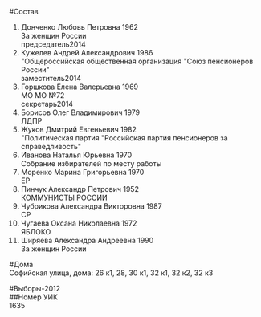#Состав  
1. Донченко Любовь Петровна 1962  
    За женщин России  
    председатель2014  
2. Кужелев Андрей Александрович 1986  
    "Общероссийская общественная организация "Союз пенсионеров России"  
    заместитель2014  
3. Горшкова Елена Валерьевна 1969  
    МО МО №72  
    секретарь2014  
4. Борисов Олег Владимирович 1979  
    ЛДПР  
5. Жуков Дмитрий Евгеньевич 1982  
    "Политическая партия "Российская партия пенсионеров за справедливость"  
6. Иванова Наталья Юрьевна 1970  
    Собрание избирателей по месту работы  
7. Моренко Марина Григорьевна 1970  
    ЕР  
8. Пинчук Александр Петрович 1952  
    КОММУНИСТЫ РОССИИ  
9. Чубрикова Александра Викторовна 1987  
    СР  
10. Чугаева Оксана Николаевна 1972  
    ЯБЛОКО  
11. Ширяева Александра Андреевна 1990  
    За женщин России  
  
#Дома  
Софийская улица, дома: 26 к1, 28, 30 к1, 32 к1, 32 к2, 32 к3  
  
#Выборы-2012  
##Номер УИК  
1635  
